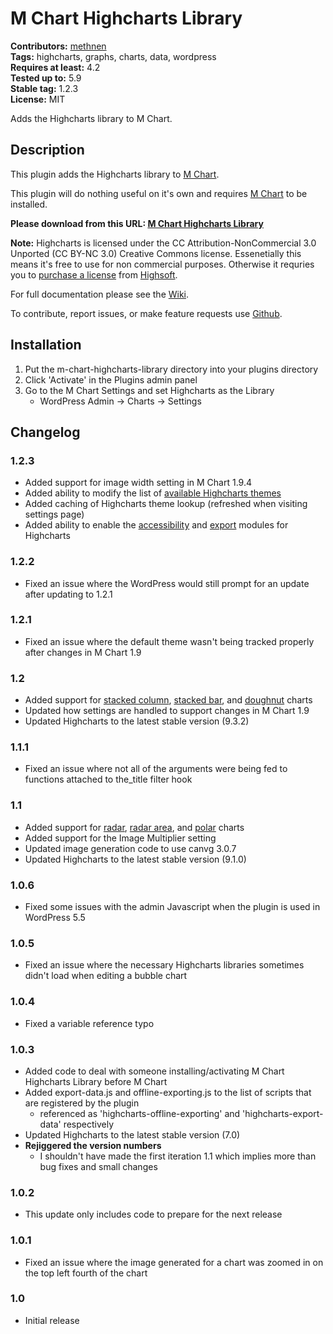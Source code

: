 # M Chart Highcharts Library #
**Contributors:** [methnen](https://profiles.wordpress.org/methnen/)  
**Tags:** highcharts, graphs, charts, data, wordpress  
**Requires at least:** 4.2  
**Tested up to:** 5.9  
**Stable tag:** 1.2.3  
**License:** MIT  

Adds the Highcharts library to M Chart.

## Description ##

This plugin adds the Highcharts library to [M Chart](https://wordpress.org/plugins/m-chart/).

This plugin will do nothing useful on it's own and requires [M Chart](https://wordpress.org/plugins/m-chart/) to be installed.

**Please download from this URL: [M Chart Highcharts Library](https://github.com/methnen/m-chart-highcharts-library/raw/master/plugin.zip)**

**Note:** Highcharts is licensed under the CC Attribution-NonCommercial 3.0 Unported (CC BY-NC 3.0) Creative Commons license. Essenetially this means it's free to use for non commercial purposes. Otherwise it requries you to [purchase a license](https://shop.highsoft.com/highcharts) from [Highsoft](https://www.highcharts.com/about).

For full documentation please see the [Wiki](https://github.com/methnen/m-chart/wiki).

To contribute, report issues, or make feature requests use [Github](https://github.com/methnen/m-chart-highcharts/).

## Installation ##

1. Put the m-chart-highcharts-library directory into your plugins directory
2. Click 'Activate' in the Plugins admin panel
3. Go to the M Chart Settings and set Highcharts as the Library
	- WordPress Admin -> Charts -> Settings

## Changelog ##

### 1.2.3 ###

* Added support for image width setting in M Chart 1.9.4
* Added ability to modify the list of [available Highcharts themes](https://github.com/methnen/m-chart/wiki/Action-and-filter-hooks#m_chart_highcharts_available_themes)
* Added caching of Highcharts theme lookup (refreshed when visiting settings page)
* Added ability to enable the [accessibility](https://github.com/methnen/m-chart/wiki/Action-and-filter-hooks#m_chart_enable_highcharts_accessibility) and [export](https://github.com/methnen/m-chart/wiki/Action-and-filter-hooks#m_chart_enable_highcharts_export) modules for Highcharts

### 1.2.2 ###

* Fixed an issue where the WordPress would still prompt for an update after updating to 1.2.1

### 1.2.1 ###

* Fixed an issue where the default theme wasn't being tracked properly after changes in M Chart 1.9

### 1.2 ###

* Added support for [stacked column](https://github.com/methnen/m-chart/wiki/Types-of-charts#stacked-column), [stacked bar](https://github.com/methnen/m-chart/wiki/Types-of-charts#stacked-bar), and [doughnut](https://github.com/methnen/m-chart/wiki/Types-of-charts#doughnut) charts
* Updated how settings are handled to support changes in M Chart 1.9
* Updated Highcharts to the latest stable version (9.3.2)

### 1.1.1 ###

* Fixed an issue where not all of the arguments were being fed to functions attached to the_title filter hook

### 1.1 ###

* Added support for [radar](https://github.com/methnen/m-chart/wiki/Types-of-charts#radar), [radar area](https://github.com/methnen/m-chart/wiki/Types-of-charts#radar-area), and [polar](https://github.com/methnen/m-chart/wiki/Types-of-charts#polar) charts
* Added support for the Image Multiplier setting
* Updated image generation code to use canvg 3.0.7
* Updated Highcharts to the latest stable version (9.1.0)

### 1.0.6 ###

* Fixed some issues with the admin Javascript when the plugin is used in WordPress 5.5

### 1.0.5 ###

* Fixed an issue where the necessary Highcharts libraries sometimes didn't load when editing a bubble chart

### 1.0.4 ###

* Fixed a variable reference typo

### 1.0.3 ###

* Added code to deal with someone installing/activating M Chart Highcharts Library before M Chart
* Added export-data.js and offline-exporting.js to the list of scripts that are registered by the plugin
	* referenced as 'highcharts-offline-exporting' and 'highcharts-export-data' respectively
* Updated Highcharts to the latest stable version (7.0)
* **Rejiggered the version numbers**
	* I shouldn't have made the first iteration 1.1 which implies more than bug fixes and small changes

### 1.0.2 ###

* This update only includes code to prepare for the next release

### 1.0.1 ###

* Fixed an issue where the image generated for a chart was zoomed in on the top left fourth of the chart

### 1.0 ###

* Initial release
